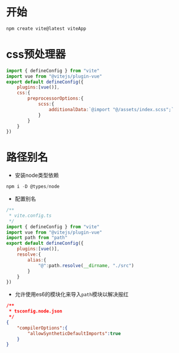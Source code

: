 # 开始
~~~powershell
npm create vite@latest viteApp
~~~
# css预处理器
~~~js
import { defineConfig } from "vite"
import vue from "@vitejs/plugin-vue"
export default defineConfig({
    plugins:[vue()],
    css:{
        preprocessorOptions:{
            scss:{
                additionalData:`@import "@/assets/index.scss";`
            }
        }
    }
})
~~~
# 路径别名
- 安装node类型依赖
~~~powershell
npm i -D @types/node
~~~
- 配置别名
~~~js
/**
 * vite.config.ts
 */
import { defineConfig } from "vite"
import vue from "@vitejs/plugin-vue"
import path from "path"
export default defineConfig({
    plugins:[vue()],
    resolve:{
        alias:{
            "@":path.resolve(__dirname, "./src")
        }
    }
})
~~~
- 允许使用es6的模块化来导入`path`模块以解决报红
~~~json
/**
 * tsconfig.node.json
 */
{
    "compilerOptions":{
        "allowSyntheticDefaultImports":true
    }
}
~~~